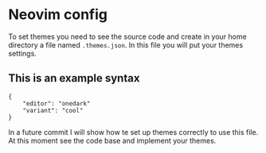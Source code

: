 # Neovim config
To set themes you need to see the source code and create
in your home directory a file named `.themes.json`. In this
file you will put your themes settings.

## This is an example syntax

    {
        "editor": "onedark"
        "variant": "cool"
    }


In a future commit I will show how te set up themes correctly
to use this file. At this moment see the code base and implement your themes.
